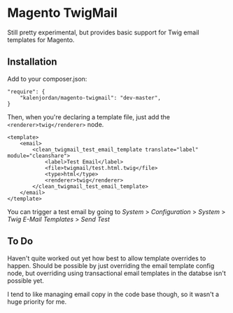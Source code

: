 Magento TwigMail
================

Still pretty experimental, but provides basic support for Twig email templates for Magento.

Installation
------------

Add to your composer.json:

    "require": {
        "kalenjordan/magento-twigmail": "dev-master",
    }

Then, when you're declaring a template file, just add the `<renderer>twig</renderer>`
node.

    <template>
        <email>
            <clean_twigmail_test_email_template translate="label" module="cleanshare">
                <label>Test Email</label>
                <file>twigmail/test.html.twig</file>
                <type>html</type>
                <renderer>twig</renderer>
            </clean_twigmail_test_email_template>
        </email>
    </template>
    
You can trigger a test email by going to *System* > *Configuration* > 
*System* > *Twig E-Mail Templates* > *Send Test*

To Do
-----

Haven't quite worked out yet how best to allow template overrides to happen.  Should
be possible by just overriding the email template config node, but overriding using
transactional email templates in the databse isn't possible yet.

I tend to like managing email copy in the code base though, so it wasn't a huge
priority for me.
